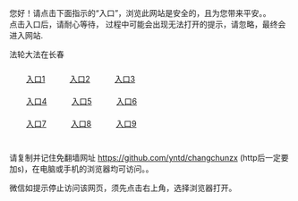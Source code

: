 您好！请点击下面指示的“入口”，浏览此网站是安全的，且为您带来平安。。 <br/>
点击入口后，请耐心等待， 过程中可能会出现无法打开的提示，请忽略，最终会进入网站. </br>

法轮大法在长春<br/>
<div style="padding:10px"><a style="margin:20px" target="_blank" href="https://d896loz6h2cjq.cloudfront.net/2Qpsp?lcuktoro" id="ccLink1" rel="nofollow">入口1</a> <a target="_blank" style="margin:20px" href="https://d3a83ha8z2iuqf.cloudfront.net/2Qpsp?xapdswwo" id="ccLink2" rel="nofollow">入口2</a> <a style="margin:20px" target="_blank" href="https://ddwel6833f4c3.cloudfront.net/2Qpsp?qnvvrz" id="ccLink3" rel="nofollow">入口3</a></div>

<div style="padding:10px" ><a style="margin:20px" target="_blank" href="https://d896loz6h2cjq.cloudfront.net/2Qpsp?lcuktoro" id="ccLink4" rel="nofollow">入口4</a> <a style="margin:20px" href="https://d3a83ha8z2iuqf.cloudfront.net/2Qpsp?xapdswwo" target="_blank" id="ccLink5" rel="nofollow">入口5</a> <a style="margin:20px" href="https://ddwel6833f4c3.cloudfront.net/2Qpsp?qnvvrz" target="_blank" id="ccLink6" rel="nofollow">入口6</a></div>

<div style="padding:10px"><a style="margin:20px" target="_blank" href="https://d896loz6h2cjq.cloudfront.net/2Qpsp?lcuktoro" id="ccLink7" rel="nofollow">入口7</a> <a style="margin:20px" href="https://d3a83ha8z2iuqf.cloudfront.net/2Qpsp?xapdswwo" target="_blank" id="ccLink8" rel="nofollow">入口8</a> <a style="margin:20px" target="_blank" href="https://ddwel6833f4c3.cloudfront.net/2Qpsp?qnvvrz" id="ccLink9" rel="nofollow">入口9</a></div>

<br/>



请复制并记住免翻墙网址 https://github.com/yntd/changchunzx (http后一定要加s)，在电脑或手机的浏览器均可访问。。<br/>

微信如提示停止访问该网页，须先点击右上角，选择浏览器打开。
